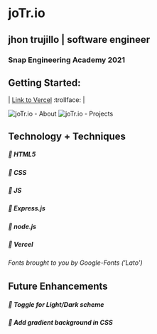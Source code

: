 # joTr.io 
## jhon trujillo | software engineer

### Snap Engineering Academy 2021

## Getting Started:
| [Link to Vercel](https://sea-portfolio.vercel.app/) :trollface: |

![joTr.io - About](https://i.imgur.com/gLzFMR2.png/)
![joTr.io - Projects](https://i.imgur.com/2XQA6ik.png/)

## Technology + Techniques

##### :small_blue_diamond: HTML5

##### :small_blue_diamond: CSS

##### :small_blue_diamond: JS

##### :small_blue_diamond: Express.js

##### :small_blue_diamond: node.js

##### :small_blue_diamond: Vercel



###### *Fonts brought to you by Google-Fonts ('Lato')*


## Future Enhancements

##### :small_orange_diamond: Toggle for Light/Dark scheme

##### :small_orange_diamond: Add gradient background in CSS

